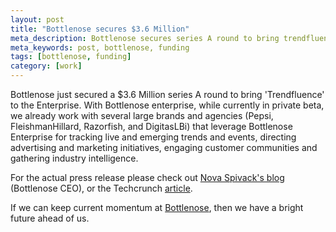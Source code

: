 ```yaml
---
layout: post
title: "Bottlenose secures $3.6 Million"
meta_description: Bottlenose secures series A round to bring trendfluence to the Enterprise
meta_keywords: post, bottlenose, funding
tags: [bottlenose, funding]
category: [work]
---
```


Bottlenose just secured a $3.6 Million series A round to bring
'Trendfluence' to the Enterprise. With Bottlenose enterprise, while
currently in private beta, we already work with several large brands and
agencies (Pepsi, FleishmanHillard, Razorfish, and DigitasLBi) that
leverage Bottlenose Enterprise for tracking live and emerging trends
and events, directing advertising and marketing initiatives, engaging
customer communities and gathering industry intelligence.

For the actual press release please check out [Nova
Spivack's blog]("http://www.novaspivack.com/business/bottlenose-series-a-to-bring-trendfluence-to-the-enterprise")
(Bottlenose CEO), or the Techcrunch [article]("http://techcrunch.com/2013/07/30/social-media-dashboard-bottlenose-raises-3-6m/").

If we can keep current momentum at [Bottlenose]("http://bottlenose.com"), then we have a bright
future ahead of us.
